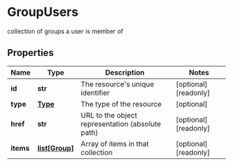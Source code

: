 # GroupUsers

collection of groups a user is member of
## Properties
| Name | Type | Description | Notes |
| ------------ | ------------- | ------------- | ------------- |
| **id** | **str** | The resource&#39;s unique identifier | [optional] [readonly]  |
| **type** | [**Type**](Type.md) | The type of the resource | [optional]  |
| **href** | **str** | URL to the object representation (absolute path) | [optional] [readonly]  |
| **items** | [**list[Group]**](Group.md) | Array of items in that collection | [optional] [readonly]  |


